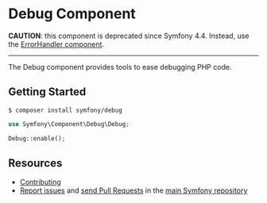 Debug Component
===============

**CAUTION**: this component is deprecated since Symfony 4.4. Instead, use the
[ErrorHandler component](https://github.com/symfony/symfony/tree/master/src/Symfony/Component/ErrorHandler).

-----

The Debug component provides tools to ease debugging PHP code.

Getting Started
---------------

```
$ composer install symfony/debug
```

```php
use Symfony\Component\Debug\Debug;

Debug::enable();
```

Resources
---------

  * [Contributing](https://symfony.com/doc/current/contributing/index.html)
  * [Report issues](https://github.com/symfony/symfony/issues) and
    [send Pull Requests](https://github.com/symfony/symfony/pulls)
    in the [main Symfony repository](https://github.com/symfony/symfony)
